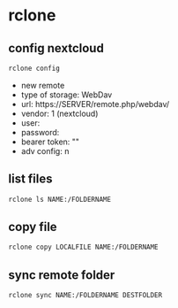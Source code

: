 # rclone

## config nextcloud

```sh
rclone config
```

- new remote
- type of storage: WebDav
- url: https://SERVER/remote.php/webdav/
- vendor: 1 (nextcloud)
- user:
- password:
- bearer token: ""
- adv config: n

## list files

```sh
rclone ls NAME:/FOLDERNAME
```

## copy file

```sh
rclone copy LOCALFILE NAME:/FOLDERNAME
```

## sync remote folder

```sh
rclone sync NAME:/FOLDERNAME DESTFOLDER
```